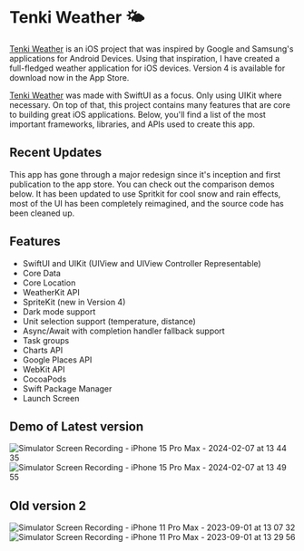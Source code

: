 # Tenki Weather 🌤️

[Tenki Weather](https://apps.apple.com/us/app/tenki-weather/id6451055649) is an iOS project that was inspired by Google and Samsung's applications for Android Devices. Using that inspiration, I have created a full-fledged weather application for iOS devices. Version 4 is available for download now in the App Store. 

[Tenki Weather](https://apps.apple.com/us/app/tenki-weather/id6451055649) was made with SwiftUI as a focus. Only using UIKit where necessary. On top of that, this project contains many features that are core to building great iOS applications. Below, you'll find a list of the most important frameworks, libraries, and APIs used to create this app. 

## Recent Updates
This app has gone through a major redesign since it's inception and first publication to the app store. You can check out the comparison demos below. It has been updated to use Spritkit for cool snow and rain effects, most of the UI has been completely reimagined, and the source code has been cleaned up.


## Features
- SwiftUI and UIKit (UIView and UIView Controller Representable)
- Core Data
- Core Location
- WeatherKit API
- SpriteKit (new in Version 4)
- Dark mode support 
- Unit selection support (temperature, distance)
- Async/Await with completion handler fallback support 
- Task groups
- Charts API
- Google Places API
- WebKit API
- CocoaPods
- Swift Package Manager
- Launch Screen


## Demo of Latest version

![Simulator Screen Recording - iPhone 15 Pro Max - 2024-02-07 at 13 44 35](https://github.com/TSanni/TenkiWeather/assets/50508424/be008454-8cb3-4e06-8165-b52ee172fe25)
![Simulator Screen Recording - iPhone 15 Pro Max - 2024-02-07 at 13 49 55](https://github.com/TSanni/TenkiWeather/assets/50508424/4db3804e-014d-47d4-b9ee-98788505d272)



## Old version 2

![Simulator Screen Recording - iPhone 11 Pro Max - 2023-09-01 at 13 07 32](https://github.com/TSanni/TenkiWeather/assets/50508424/b3be972e-092d-4f06-a986-22c1c49cc97b)
![Simulator Screen Recording - iPhone 11 Pro Max - 2023-09-01 at 13 29 56](https://github.com/TSanni/TenkiWeather/assets/50508424/e59d6e5a-cc96-43ba-af02-b234fe571ec8)
